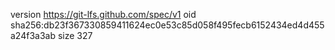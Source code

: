 version https://git-lfs.github.com/spec/v1
oid sha256:db23f367330859411624ec0e53c85d058f495fecb6152434ed4d455a24f3a3ab
size 327
